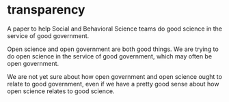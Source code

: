 # transparency

A paper to help Social and Behavioral Science teams do good science in the service of good government.

Open science and open government are both good things. We are trying to do open
science in the service of good government, which may often be open government. 

We are not yet sure about how open government and open science ought to relate
to good government, even if we have a pretty good sense about how open science
relates to good science.
